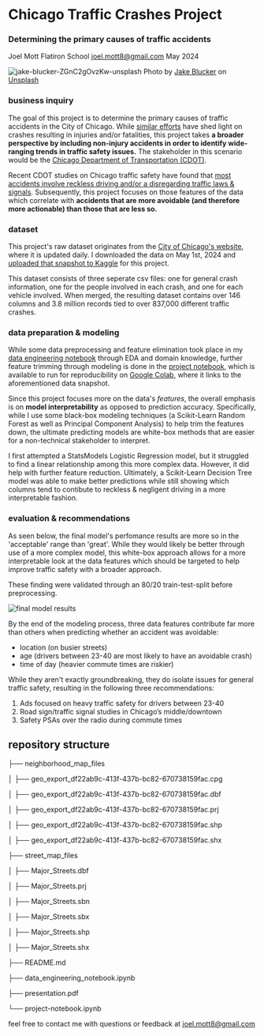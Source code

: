 # Chicago Traffic Crashes Project
### Determining the primary causes of traffic accidents

Joel Mott
Flatiron School
joel.mott8@gmail.com
May 2024

![jake-blucker-ZGnC2gOvzKw-unsplash](https://github.com/joeldmott/chicago_auto_accidents_project/assets/51928528/6c3f0bd2-94ff-4354-aa33-20d2e51ad2ee)
Photo by <a href="https://unsplash.com/@jakeblucker?utm_content=creditCopyText&utm_medium=referral&utm_source=unsplash">Jake Blucker</a> on <a href="https://unsplash.com/photos/time-lapse-photography-of-road-ZGnC2gOvzKw?utm_content=creditCopyText&utm_medium=referral&utm_source=unsplash">Unsplash</a>

### business inquiry

The goal of this project is to determine the primary causes of traffic accidents in the City of Chicago. While [similar efforts](https://www.chicago.gov/city/en/sites/complete-streets-chicago/home/traffic-safety/vehicle-size-and-speed.html) have shed light on crashes resulting in injuries and/or fatalities, this project takes **a broader perspective by including non-injury accidents in order to identify wide-ranging trends in traffic safety issues.** The stakeholder in this scenario would be the [Chicago Department of Transportation (CDOT)](https://www.chicago.gov/city/en/depts/cdot.html).

Recent CDOT studies on Chicago traffic safety have found that [most accidents involve reckless driving and/or a disregarding traffic laws & signals](https://www.chicago.gov/city/en/sites/complete-streets-chicago/home/traffic-safety/reckless-driving.html). Subsequently, this project focuses on those features of the data which correlate with **accidents that are more avoidable (and therefore more actionable) than those that are less so.**

### dataset

This project's raw dataset originates from the [City of Chicago's website](https://data.cityofchicago.org/Transportation/Traffic-Crashes-Crashes/85ca-t3if/about_data), where it is updated daily. I downloaded the data on May 1st, 2024 and [uploaded that snapshot to Kaggle](https://www.kaggle.com/datasets/joelmott/chicago-traffic-crashes-may-2024) for this project.

This dataset consists of three seperate csv files: one for general crash information, one for the people involved in each crash, and one for each vehicle involved. When merged, the resulting dataset contains over 146 columns and 3.8 million records tied to over 837,000 different traffic crashes.

### data preparation & modeling

While some data preprocessing and feature elimination took place in my [data engineering notebook](https://github.com/joeldmott/chicago_auto_accidents_project/blob/main/data_engineering_notebook.ipynb) through EDA and domain knowledge, further feature trimming through modeling is done in the [project notebook](https://github.com/joeldmott/chicago_auto_accidents_project/blob/main/project_notebook.ipynb), which is available to run for reproducibility on [Google Colab](https://colab.research.google.com/drive/1uUvI_7ytHNdIKEZjJs73YlK-Y0rZjljM#scrollTo=HOPrEI3idQmK), where it links to the aforementioned data snapshot. 

Since this project focuses more on the data's *features*, the overall emphasis is on **model interpretability** as opposed to prediction accuracy. Specifically, while I use some black-box modeling techniques (a Scikit-Learn Random Forest as well as Principal Component Analysis) to help trim the features down, the ultimate predicting models are white-box methods that are easier for a non-technical stakeholder to interpret.

I first attempted a StatsModels Logistic Regression model, but it struggled to find a linear relationship among this more complex data. However, it did help with further feature reduction. Ultimately, a Scikit-Learn Decision Tree model was able to make better predictions while still showing which columns tend to contibute to reckless & negligent driving in a more interpretable fashion.

### evaluation & recommendations

As seen below, the final model's perfomance results are more so in the 'acceptable' range than 'great'. While they would likely be better through use of a more complex model, this white-box approach allows for a more interpretable look at the data features which should be targeted to help improve traffic safety with a broader approach.

These finding were validated through an 80/20 train-test-split before preprocessing.

![final model results](https://github.com/joeldmott/chicago_auto_accidents_project/assets/51928528/4f5a1d8b-0797-42e7-a82c-2f4df9ac3fc5)

By the end of the modeling process, three data features contribute far more than others when predicting whether an accident was avoidable:

- location (on busier streets)
- age (drivers between 23-40 are most likely to have an avoidable crash)
- time of day (heavier commute times are riskier)

While they aren't exactly groundbreaking, they do isolate issues for general traffic safety, resulting in the following three recommendations:

1. Ads focused on heavy traffic safety for drivers between 23-40
2. Road sign/traffic signal studies in Chicago’s middle/downtown 
3. Safety PSAs over the radio during commute times

## repository structure

├── neighborhood_map_files

│   ├── geo_export_df22ab9c-413f-437b-bc82-670738159fac.cpg

│   ├── geo_export_df22ab9c-413f-437b-bc82-670738159fac.dbf

│   ├── geo_export_df22ab9c-413f-437b-bc82-670738159fac.prj

│   ├── geo_export_df22ab9c-413f-437b-bc82-670738159fac.shp

│   ├── geo_export_df22ab9c-413f-437b-bc82-670738159fac.shx

├── street_map_files

│   ├── Major_Streets.dbf

│   ├── Major_Streets.prj

│   ├── Major_Streets.sbn

│   ├── Major_Streets.sbx

│   ├── Major_Streets.shp

│   ├── Major_Streets.shx

├── README.md

├── data_engineering_notebook.ipynb

├── presentation.pdf

└── project-notebook.ipynb

feel free to contact me with questions or feedback at joel.mott8@gmail.com
